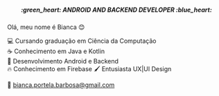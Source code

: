﻿<h5 align="center">:green_heart: ANDROID AND BACKEND DEVELOPER :blue_heart:</h5>

Olá, meu nome é Bianca :blush: <br>

:computer: Cursando graduação em Ciência da Computação  <br>
:coffee:  Conhecimento em Java e Kotlin <br>
:iphone:  Desenvolvimento Android e Backend <br>
🔥 Conhecimento em Firebase
🖌️ Entusiasta UX|UI Design


:email: bianca.portela.barbosa@gmail.com

<!--
**biancapb/biancapb** is a ✨ _special_ ✨ repository because its `README.md` (this file) appears on your GitHub profile.

Here are some ideas to get you started:

- 🔭 I’m currently working on ...
- 🌱 I’m currently learning ...
- 👯 I’m looking to collaborate on ...
- 🤔 I’m looking for help with ...
- 💬 Ask me about ...
- 📫 How to reach me: ...
- 😄 Pronouns: ...
- ⚡ Fun fact: ...
-->
